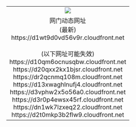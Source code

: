 ﻿<table>
  <tr></tr>
  <tr><td colspan=2 align=center><img src="https://d1wt9d0vd56v9r.cloudfront.net/Up/oGate.jpg" /></td></tr>
  <tr><td colspan=2 align=center>网门动态网址<br/>(最新)
<br>https://d1wt9d0vd56v9r.cloudfront.net
<br/><br/>(以下网址可能失效)
<br>https://d10qm6ocnusqbw.cloudfront.net
<br>https://d20qxx2kx1bjsr.cloudfront.net
<br>https://dr2qcnmq108m.cloudfront.net
<br>https://d13xwaghlnufj4.cloudfront.net
<br>https://d3vphw2x5o56a0.cloudfront.net
<br>https://d3r0p4ewsx45rf.cloudfront.net
<br>https://dn1wk7lzxeq22.cloudfront.net
<br>https://d2t0mkp3b2flw9.cloudfront.net
    </td>
  </tr>
</table>
